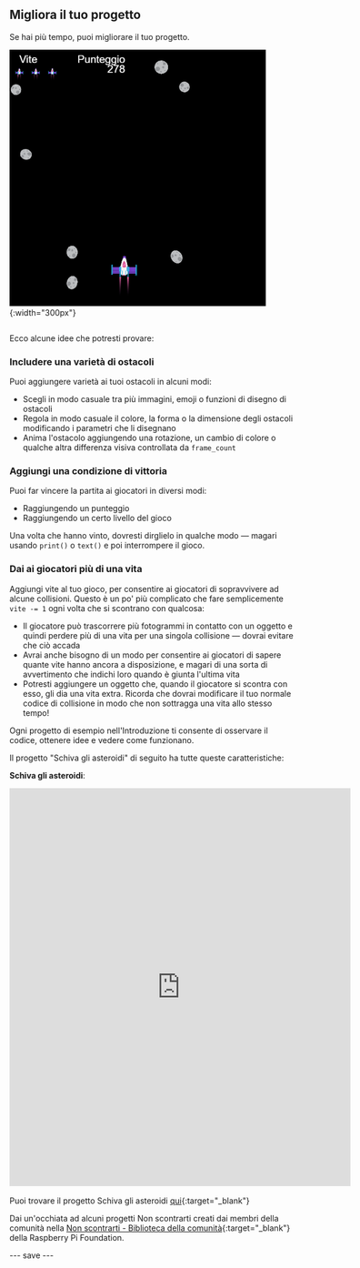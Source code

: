 ## Migliora il tuo progetto

<div style="display: flex; flex-wrap: wrap">
<div style="flex-basis: 200px; flex-grow: 1; margin-right: 15px;">
Se hai più tempo, puoi migliorare il tuo progetto.
</div>
<div>

![Example space project with lives.](images/example1.png){:width="300px"}

</div>
</div>

Ecco alcune idee che potresti provare:

### Includere una varietà di ostacoli
Puoi aggiungere varietà ai tuoi ostacoli in alcuni modi:
 - Scegli in modo casuale tra più immagini, emoji o funzioni di disegno di ostacoli
 - Regola in modo casuale il colore, la forma o la dimensione degli ostacoli modificando i parametri che li disegnano
 - Anima l'ostacolo aggiungendo una rotazione, un cambio di colore o qualche altra differenza visiva controllata da `frame_count`

### Aggiungi una condizione di vittoria
Puoi far vincere la partita ai giocatori in diversi modi:
 - Raggiungendo un punteggio
 - Raggiungendo un certo livello del gioco

Una volta che hanno vinto, dovresti dirglielo in qualche modo — magari usando `print()` o `text()` e poi interrompere il gioco.

### Dai ai giocatori più di una vita
Aggiungi vite al tuo gioco, per consentire ai giocatori di sopravvivere ad alcune collisioni. Questo è un po' più complicato che fare semplicemente `vite -= 1` ogni volta che si scontrano con qualcosa:
 - Il giocatore può trascorrere più fotogrammi in contatto con un oggetto e quindi perdere più di una vita per una singola collisione — dovrai evitare che ciò accada
 - Avrai anche bisogno di un modo per consentire ai giocatori di sapere quante vite hanno ancora a disposizione, e magari di una sorta di avvertimento che indichi loro quando è giunta l'ultima vita
 - Potresti aggiungere un oggetto che, quando il giocatore si scontra con esso, gli dia una vita extra. Ricorda che dovrai modificare il tuo normale codice di collisione in modo che non sottragga una vita allo stesso tempo!

Ogni progetto di esempio nell'Introduzione ti consente di osservare il codice, ottenere idee e vedere come funzionano.

Il progetto "Schiva gli asteroidi" di seguito ha tutte queste caratteristiche:

**Schiva gli asteroidi**:
<iframe src="https://editor.raspberrypi.org/en/embed/viewer/dodge-asteroids-example" width="600" height="700" frameborder="0" marginwidth="0" marginheight="0" allowfullscreen>
</iframe>

Puoi trovare il progetto Schiva gli asteroidi [qui](https://editor.raspberrypi.org/en/projects/dodge-asteroids-example){:target="_blank"}

Dai un'occhiata ad alcuni progetti Non scontrarti creati dai membri della comunità nella [Non scontrarti - Biblioteca della comunità](https://wke.lt/w/s/KobNfx){:target="_blank"} della Raspberry Pi Foundation.

--- save ---
